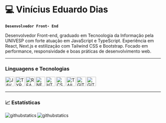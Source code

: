 # 💻 Vinícius Eduardo Dias
**`Desenvolvedor Front-
End`**

Desenvolvedor Front-end, graduado em Tecnoologia da Informação pela UNIVESP com forte atuação em JavaScript e TypeScript. Experiência em React, Next.js e estilização com Tailwind CSS e Bootstrap. Focado em performance, responsividade e boas práticas de desenvolvimento web.

---

### Linguagens e Tecnologias

<img 
  align="left"
  alt="JAVASCRIPT"
  title="JAVASCRIPT"
  width="30px"
  styles="padding-right: 10px;"
  src="https://cdn.jsdelivr.net/gh/devicons/devicon@latest/icons/javascript/javascript-original.svg" />
<img 
  align="left"
  alt="TYPESCRIPT"
  title="TYPESCRIPT"
  width="30px"
  styles="padding-right: 10px;"
  src="https://cdn.jsdelivr.net/gh/devicons/devicon@latest/icons/typescript/typescript-original.svg" />

<img 
  align="left"
  alt="REACT"
  title="REACT"
  width="30px"
  styles="padding-right: 10px;"
  src="https://cdn.jsdelivr.net/gh/devicons/devicon@latest/icons/react/react-original.svg" 
/>

<img 
  align="left"
  alt="NEXT"
  title="NEXT"
  width="30px"
  styles="padding-right: 10px;"
  src="https://cdn.jsdelivr.net/gh/devicons/devicon@latest/icons/nextjs/nextjs-original.svg" 
/>


<img 
  align="left"
  alt="HTML5"
  title="HTML5"
  width="30px"
  styles="padding-right: 10px;"
  src="https://cdn.jsdelivr.net/gh/devicons/devicon@latest/icons/html5/html5-original.svg" 
/>
<img 
  align="left"
  alt="CSS3"
  title="CSS3"
  width="30px"
  styles="padding-right: 10px;"
  src="https://cdn.jsdelivr.net/gh/devicons/devicon@latest/icons/css3/css3-original.svg" 
/>

<img 
  align="left"
  alt="TAILWINDCSS"
  title="TAILWINDCSS"
  width="30px"
  styles="padding-right: 10px;"
  src="https://cdn.jsdelivr.net/gh/devicons/devicon@latest/icons/git/git-original.svg" 
/>
<img 
  align="left"
  alt="GIT"
  title="GIT"
  width="30px"
  styles="padding-right: 10px;"
  src="https://cdn.jsdelivr.net/gh/devicons/devicon@latest/icons/tailwindcss/tailwindcss-original.svg" 
/>
  <img 
    align="left"
    alt="GITHUB"
    title="GITHUB"
    width="30px"
    styles="padding-right: 10px;"
    src="https://cdn.jsdelivr.net/gh/devicons/devicon@latest/icons/github/github-original.svg" 
  />

<br/>
<br/>

---

### 📈 Estatísticas
  <img 
    align="left"
    alt="githubstatics"
    heigth="200"
    src="https://github-readme-stats.vercel.app/api?username=ViniciusEduardoDias&show_icons=true&theme=dark&include_all_commits=true&locale=pt-br" 
  />
  <img 
    align="left"
    alt="githubstatics"
    heigth="200"
    src="https://github-readme-stats.vercel.app/api/top-langs/?username=ViniciusEduardoDias&theme=dark&layout=compact&custom_title=Tecnologias&langs_count=9"
  />
